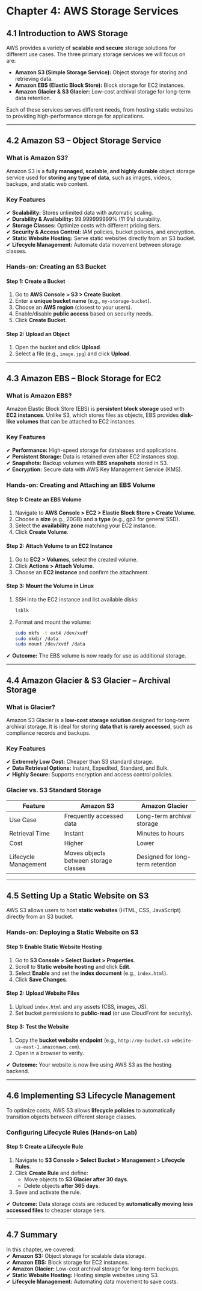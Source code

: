 # **Chapter 4: AWS Storage Services**  

## **4.1 Introduction to AWS Storage**  
AWS provides a variety of **scalable and secure** storage solutions for different use cases. The three primary storage services we will focus on are:  
- **Amazon S3 (Simple Storage Service):** Object storage for storing and retrieving data.  
- **Amazon EBS (Elastic Block Store):** Block storage for EC2 instances.  
- **Amazon Glacier & S3 Glacier:** Low-cost archival storage for long-term data retention.  

Each of these services serves different needs, from hosting static websites to providing high-performance storage for applications.  

---

## **4.2 Amazon S3 – Object Storage Service**  
### **What is Amazon S3?**  
Amazon S3 is a **fully managed, scalable, and highly durable** object storage service used for **storing any type of data**, such as images, videos, backups, and static web content.

### **Key Features**  
✔ **Scalability:** Stores unlimited data with automatic scaling.  
✔ **Durability & Availability:** 99.999999999% (11 9’s) durability.  
✔ **Storage Classes:** Optimize costs with different pricing tiers.  
✔ **Security & Access Control:** IAM policies, bucket policies, and encryption.  
✔ **Static Website Hosting:** Serve static websites directly from an S3 bucket.  
✔ **Lifecycle Management:** Automate data movement between storage classes.  

### **Hands-on: Creating an S3 Bucket**  
#### **Step 1: Create a Bucket**  
1. Go to **AWS Console > S3 > Create Bucket**.  
2. Enter a **unique bucket name** (e.g., `my-storage-bucket`).  
3. Choose an **AWS region** (closest to your users).  
4. Enable/disable **public access** based on security needs.  
5. Click **Create Bucket**.  

#### **Step 2: Upload an Object**  
1. Open the bucket and click **Upload**.  
2. Select a file (e.g., `image.jpg`) and click **Upload**.  

---

## **4.3 Amazon EBS – Block Storage for EC2**  
### **What is Amazon EBS?**  
Amazon Elastic Block Store (EBS) is **persistent block storage** used with **EC2 instances**. Unlike S3, which stores files as objects, EBS provides **disk-like volumes** that can be attached to EC2 instances.

### **Key Features**  
✔ **Performance:** High-speed storage for databases and applications.  
✔ **Persistent Storage:** Data is retained even after EC2 instances stop.  
✔ **Snapshots:** Backup volumes with **EBS snapshots** stored in S3.  
✔ **Encryption:** Secure data with AWS Key Management Service (KMS).  

### **Hands-on: Creating and Attaching an EBS Volume**  
#### **Step 1: Create an EBS Volume**  
1. Navigate to **AWS Console > EC2 > Elastic Block Store > Create Volume**.  
2. Choose a **size** (e.g., 20GB) and a **type** (e.g., gp3 for general SSD).  
3. Select the **availability zone** matching your EC2 instance.  
4. Click **Create Volume**.  

#### **Step 2: Attach Volume to an EC2 Instance**  
1. Go to **EC2 > Volumes**, select the created volume.  
2. Click **Actions > Attach Volume**.  
3. Choose an **EC2 instance** and confirm the attachment.  

#### **Step 3: Mount the Volume in Linux**  
1. SSH into the EC2 instance and list available disks:  
   ```sh
   lsblk
   ```  
2. Format and mount the volume:  
   ```sh
   sudo mkfs -t ext4 /dev/xvdf  
   sudo mkdir /data  
   sudo mount /dev/xvdf /data  
   ```  

✔ **Outcome:** The EBS volume is now ready for use as additional storage.

---

## **4.4 Amazon Glacier & S3 Glacier – Archival Storage**  
### **What is Glacier?**  
Amazon S3 Glacier is a **low-cost storage solution** designed for long-term archival storage. It is ideal for storing **data that is rarely accessed**, such as compliance records and backups.

### **Key Features**  
✔ **Extremely Low Cost:** Cheaper than S3 standard storage.  
✔ **Data Retrieval Options:** Instant, Expedited, Standard, and Bulk.  
✔ **Highly Secure:** Supports encryption and access control policies.  

### **Glacier vs. S3 Standard Storage**  
| Feature | Amazon S3 | Amazon Glacier |  
|---------|------------|----------------|  
| Use Case | Frequently accessed data | Long-term archival storage |  
| Retrieval Time | Instant | Minutes to hours |  
| Cost | Higher | Lower |  
| Lifecycle Management | Moves objects between storage classes | Designed for long-term retention |  

---

## **4.5 Setting Up a Static Website on S3**  
AWS S3 allows users to host **static websites** (HTML, CSS, JavaScript) directly from an S3 bucket.

### **Hands-on: Deploying a Static Website on S3**  
#### **Step 1: Enable Static Website Hosting**  
1. Go to **S3 Console > Select Bucket > Properties**.  
2. Scroll to **Static website hosting** and click **Edit**.  
3. Select **Enable** and set the **index document** (e.g., `index.html`).  
4. Click **Save Changes**.  

#### **Step 2: Upload Website Files**  
1. Upload `index.html` and any assets (CSS, images, JS).  
2. Set bucket permissions to **public-read** (or use CloudFront for security).  

#### **Step 3: Test the Website**  
1. Copy the **bucket website endpoint** (e.g., `http://my-bucket.s3-website-us-east-1.amazonaws.com`).  
2. Open in a browser to verify.  

✔ **Outcome:** Your website is now live using AWS S3 as the hosting backend.

---

## **4.6 Implementing S3 Lifecycle Management**  
To optimize costs, AWS S3 allows **lifecycle policies** to automatically transition objects between different storage classes.

### **Configuring Lifecycle Rules (Hands-on Lab)**  
#### **Step 1: Create a Lifecycle Rule**  
1. Navigate to **S3 Console > Select Bucket > Management > Lifecycle Rules**.  
2. Click **Create Rule** and define:  
   - Move objects to **S3 Glacier after 30 days**.  
   - Delete objects **after 365 days**.  
3. Save and activate the rule.  

✔ **Outcome:** Data storage costs are reduced by **automatically moving less accessed files** to cheaper storage tiers.

---

## **4.7 Summary**  
In this chapter, we covered:  
✔ **Amazon S3:** Object storage for scalable data storage.  
✔ **Amazon EBS:** Block storage for EC2 instances.  
✔ **Amazon Glacier:** Low-cost archival storage for long-term backups.  
✔ **Static Website Hosting:** Hosting simple websites using S3.  
✔ **Lifecycle Management:** Automating data movement to save costs.  

